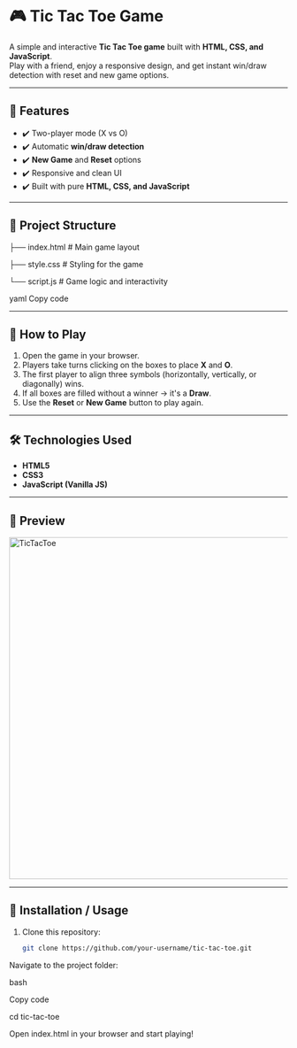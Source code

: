 # 🎮 Tic Tac Toe Game

A simple and interactive **Tic Tac Toe game** built with **HTML, CSS, and JavaScript**.  
Play with a friend, enjoy a responsive design, and get instant win/draw detection with reset and new game options.

---

## 🚀 Features
- ✔️ Two-player mode (X vs O)
- ✔️ Automatic **win/draw detection**
- ✔️ **New Game** and **Reset** options
- ✔️ Responsive and clean UI
- ✔️ Built with pure **HTML, CSS, and JavaScript**

---

## 📂 Project Structure

├── index.html # Main game layout

├── style.css # Styling for the game

└── script.js # Game logic and interactivity


yaml
Copy code

---

## 🎯 How to Play
1. Open the game in your browser.
2. Players take turns clicking on the boxes to place **X** and **O**.
3. The first player to align three symbols (horizontally, vertically, or diagonally) wins.
4. If all boxes are filled without a winner → it's a **Draw**.
5. Use the **Reset** or **New Game** button to play again.

---

## 🛠️ Technologies Used
- **HTML5**
- **CSS3**
- **JavaScript (Vanilla JS)**

---

## 📸 Preview
<img width="835" height="618" alt="TicTacToe" src="https://github.com/user-attachments/assets/38511a92-7985-432c-bfcc-ed3963ac67ff" />


---

## 📌 Installation / Usage
1. Clone this repository:
   ```bash
   git clone https://github.com/your-username/tic-tac-toe.git
Navigate to the project folder:

bash

Copy code

cd tic-tac-toe

Open index.html in your browser and start playing!


